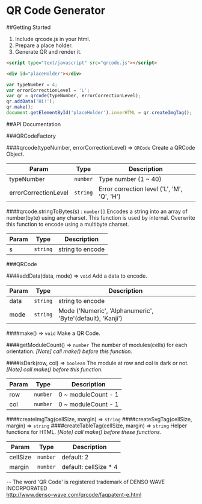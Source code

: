 QR Code Generator
===

##Getting Started

1. Include qrcode.js in your html.
2. Prepare a place holder.
3. Generate QR and render it.

```html
<script type="text/javascript" src="qrcode.js"></script>
```
```html
<div id="placeHolder"></div>
```
```javascript
var typeNumber = 4;
var errorCorrectionLevel = 'L';
var qr = qrcode(typeNumber, errorCorrectionLevel);
qr.addData('Hi!');
qr.make();
document.getElementById('placeHolder').innerHTML = qr.createImgTag();
```
##API Documentation

###QRCodeFactory

####qrcode(typeNumber, errorCorrectionLevel) => <code>QRCode</code>
Create a QRCode Object.

| Param                | Type                | Description                                 |
| ---------------------| ------------------- | ------------------------------------------- |
| typeNumber           | <code>number</code> | Type number (1 ~ 40)                        |
| errorCorrectionLevel | <code>string</code> | Error correction level ('L', 'M', 'Q', 'H') |

####qrcode.stringToBytes(s) : <code>number[]</code>
Encodes a string into an array of number(byte) using any charset.
This function is used by internal.
Overwrite this function to encode using a multibyte charset.

| Param  | Type                | Description      |
| -------| ------------------- | ---------------- |
| s      | <code>string</code> | string to encode |

###QRCode

####addData(data, mode) => <code>void</code>
Add a data to encode.

| Param  | Type                | Description                                                |
| -------| ------------------- | ---------------------------------------------------------- |
| data   | <code>string</code> | string to encode                                           |
| mode   | <code>string</code> | Mode ('Numeric', 'Alphanumeric', 'Byte'(default), 'Kanji') |

####make() => <code>void</code>
Make a QR Code.

####getModuleCount() => <code>number</code>
The number of modules(cells) for each orientation.
_[Note] call make() before this function._

####isDark(row, col) => <code>boolean</code>
The module at row and col is dark or not.
_[Note] call make() before this function._

| Param | Type                | Description         |
| ------| ------------------- | ------------------- |
| row   | <code>number</code> | 0 ~ moduleCount - 1 |
| col   | <code>number</code> | 0 ~ moduleCount - 1 |

####createImgTag(cellSize, margin) => <code>string</code>
####createSvgTag(cellSize, margin) => <code>string</code>
####createTableTag(cellSize, margin) => <code>string</code>
Helper functions for HTML.
 _[Note] call make() before these functions._

| Param    | Type                | Description           |
| ---------| ------------------- | --------------------- |
| cellSize | <code>number</code> | default: 2            |
| margin   | <code>number</code> | default: cellSize * 4 |


--
The word 'QR Code' is registered trademark of DENSO WAVE INCORPORATED
<br/>http://www.denso-wave.com/qrcode/faqpatent-e.html

